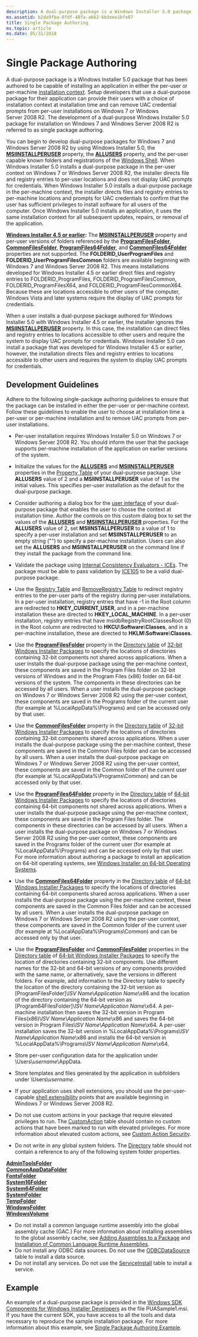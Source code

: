```yaml
---
description: A dual-purpose package is a Windows Installer 5.0 package that has been authored to be capable of installing an application in either the per-user or per-machine installation context.
ms.assetid: b2da9fba-8fdf-48fa-a662-6b3eee1bfe87
title: Single Package Authoring
ms.topic: article
ms.date: 05/31/2018
---
```


# Single Package Authoring

A dual-purpose package is a Windows Installer 5.0 package that has been authored to be capable of installing an application in either the per-user or per-machine [installation context](installation-context.md). Setup developers that use a dual-purpose package for their application can provide their users with a choice of installation context at installation time and can remove UAC credential prompts from per-user installations on Windows 7 or Windows Server 2008 R2. The development of a dual-purpose Windows Installer 5.0 package for installation on Windows 7 and Windows Server 2008 R2 is referred to as single package authoring.

You can begin to develop dual-purpose packages for Windows 7 and Windows Server 2008 R2 by using Windows Installer 5.0, the [**MSIINSTALLPERUSER**](msiinstallperuser.md) property, the [**ALLUSERS**](allusers.md) property, and the per-user capable known folders and registrations of the [Windows Shell](/previous-versions/windows/desktop/legacy/bb773177(v=vs.85)). When Windows Installer 5.0 installs a dual-purpose package in the per-user context on Windows 7 or Windows Server 2008 R2, the installer directs file and registry entries to per-user locations and does not display UAC prompts for credentials. When Windows Installer 5.0 installs a dual-purpose package in the per-machine context, the installer directs files and registry entries to per-machine locations and prompts for UAC credentials to confirm that the user has sufficient privileges to install software for all users of the computer. Once Windows Installer 5.0 installs an application, it uses the same installation context for all subsequent updates, repairs, or removal of the application.

**[Windows Installer 4.5 or earlier](not-supported-in-windows-installer-4-5.md):** The [**MSIINSTALLPERUSER**](msiinstallperuser.md) property and per-user versions of folders referenced by the [**ProgramFilesFolder**](programfilesfolder.md), [**CommonFilesFolder**](commonfilesfolder.md), [**ProgramFiles64Folder**](programfiles64folder.md), and [**CommonFiles64Folder**](commonfiles64folder.md) properties are not supported. The **FOLDERID\_UserProgramFiles** and **FOLDERID\_UserProgramFilesCommon** folders are available beginning with Windows 7 and Windows Server 2008 R2. This means installations developed for Windows Installer 4.5 or earlier direct files and registry entries to FOLDERID\_ProgramFiles, FOLDERID\_ProgramFilesCommon, FOLDERID\_ProgramFilesX64, and FOLDERID\_ProgramFilesCommonX64. Because these are locations accessible to other users of the computer, Windows Vista and later systems require the display of UAC prompts for credentials.

When a user installs a dual-purpose package authored for Windows Installer 5.0 with Windows Installer 4.5 or earlier, the installer ignores the [**MSIINSTALLPERUSER**](msiinstallperuser.md) property. In this case, the installation can direct files and registry entries to locations accessible to other users and require the system to display UAC prompts for credentials. Windows Installer 5.0 can install a package that was developed for Windows Installer 4.5 or earlier, however, the installation directs files and registry entries to locations accessible to other users and requires the system to display UAC prompts for credentials.

## Development Guidelines

Adhere to the following single-package authoring guidelines to ensure that the package can be installed in either the per-user or per-machine context. Follow these guidelines to enable the user to choose at installation time a per-user or per-machine installation and to remove UAC prompts from per-user installations.

-   Per-user installation requires Windows Installer 5.0 on Windows 7 or Windows Server 2008 R2. You should inform the user that the package supports per-machine installation of the application on earlier versions of the system.
-   Initialize the values for the [**ALLUSERS**](allusers.md) and [**MSIINSTALLPERUSER**](msiinstallperuser.md) properties in the [Property Table](property-table.md) of your dual-purpose package. Use **ALLUSERS** value of 2 and a **MSIINSTALLPERUSER** value of 1 as the initial values. This specifies per-user installation as the default for the dual-purpose package.
-   Consider authoring a dialog box for the [user interface](user-interface.md) of your dual-purpose package that enables the user to choose the context at installation time. Author the controls on this custom dialog box to set the values of the [**ALLUSERS**](allusers.md) and [**MSIINSTALLPERUSER**](msiinstallperuser.md) properties. For the **ALLUSERS** value of 2, set **MSIINSTALLPERUSER** to a value of 1 to specify a per-user installation and set **MSIINSTALLPERUSER** to an empty string ("") to specify a per-machine installation. Users can also set the **ALLUSERS** and **MSIINSTALLPERUSER** on the command line if they install the package from the command line.
-   Validate the package using [Internal Consistency Evaluators - ICEs](internal-consistency-evaluators-ices.md). The package must be able to pass validation by [ICE105](ice-105.md) to be a valid dual-purpose package.
-   Use the [Registry Table](registry-table.md) and [RemoveRegistry Table](removeregistry-table.md) to redirect registry entries to the per-user parts of the registry during per-user installations. In a per-user installation, registry entries that have -1 in the Root column are redirected to **HKEY\_CURRENT\_USER**, and in a per-machine installation these are directed to **HKEY\_LOCAL\_MACHINE**. In a per-user installation, registry entries that have msidbRegistryRootClassesRoot (0) in the Root column are redirected to **HKCU**\\**Software**\\**Classes**, and in a per-machine installation, these are directed to **HKLM**\\**Software**\\**Classes**.
-   Use the [**ProgramFilesFolder**](programfilesfolder.md) property in the [Directory table](directory-table.md) of [32-bit Windows Installer Packages](32-bit-windows-installer-packages.md) to specify the locations of directories containing 32-bit components not shared across applications. When a user installs the dual-purpose package using the per-machine context, these components are saved in the Program Files folder on 32-bit versions of Windows and in the Program Files (x86) folder on 64-bit versions of the system. The components in these directories can be accessed by all users. When a user installs the dual-purpose package on Windows 7 or Windows Server 2008 R2 using the per-user context, these components are saved in the Programs folder of the current user (for example at %LocalAppData%\\Programs) and can be accessed only by that user.
-   Use the [**CommonFilesFolder**](commonfilesfolder.md) property in the [Directory table](directory-table.md) of [32-bit Windows Installer Packages](32-bit-windows-installer-packages.md) to specify the locations of directories containing 32-bit components shared across applications. When a user installs the dual-purpose package using the per-machine context, these components are saved in the Common Files folder and can be accessed by all users. When a user installs the dual-purpose package on Windows 7 or Windows Server 2008 R2 using the per-user context, these components are saved in the Common folder of the current user (for example at %LocalAppData%\\Programs\\Common) and can be accessed only by that user.
-   Use the [**ProgramFiles64Folder**](programfiles64folder.md) property in the [Directory table](directory-table.md) of [64-bit Windows Installer Packages](64-bit-windows-installer-packages.md) to specify the locations of directories containing 64-bit components not shared across applications. When a user installs the dual-purpose package using the per-machine context, these components are saved in the Program Files folder. The components in these directories can be accessed by all users. When a user installs the dual-purpose package on Windows 7 or Windows Server 2008 R2 using the per-user context, these components are saved in the Programs folder of the current user (for example at %LocalAppData%\\Programs) and can be accessed only by that user. For more information about authoring a package to install an application on 64-bit operating systems, see [Windows Installer on 64-bit Operating Systems](windows-installer-on-64-bit-operating-systems.md).
-   Use the [**CommonFiles64Folder**](commonfiles64folder.md) property in the [Directory table](directory-table.md) of [64-bit Windows Installer Packages](64-bit-windows-installer-packages.md) to specify the locations of directories containing 64-bit components shared across applications. When a user installs the dual-purpose package using the per-machine context, these components are saved in the Common Files folder and can be accessed by all users. When a user installs the dual-purpose package on Windows 7 or Windows Server 2008 R2 using the per-user context, these components are saved in the Common folder of the current user (for example at %LocalAppData%\\Programs\\Common) and can be accessed only by that user.
-   Use the [**ProgramFilesFolder**](programfilesfolder.md) and [**CommonFilesFolder**](commonfilesfolder.md) properties in the [Directory table](directory-table.md) of [64-bit Windows Installer Packages](64-bit-windows-installer-packages.md) to specify the location of directories containing 32-bit components. Use different names for the 32-bit and 64-bit versions of any components provided with the same name, or alternatively, save the versions in different folders. For example, add information to the Directory table to specify the location of the directory containing the 32-bit version as \[ProgramFilesFolder\]\\*ISV Name*\\*Application Name*\\x86 and the location of the directory containing the 64-bit version as \[Program64FilesFolder\]\\*ISV Name*\\*Application Name*\\x64. A per-machine installation then saves the 32-bit version in Program Files(x86)\\*ISV Name*\\*Application Name*\\x86 and saves the 64-bit version in Program Files\\*ISV Name*\\*Application Name*\\x64. A per-user installation saves the 32-bit version in %LocalAppData%\\Programs\\*ISV Name*\\*Application Name*\\x86 and installs the 64-bit version in %LocalAppData%\\Programs\\*ISV Name*\\*Application Name*\\x64.
-   Store per-user configuration data for the application under \\Users\\*username*\\AppData.
-   Store templates and files generated by the application in subfolders under \\Users\\*username*.
-   If your application uses shell extensions, you should use the per-user-capable [shell extensibility](https://msdn.microsoft.com/library/bb762762.aspx) points that are available beginning in Windows 7 or Windows Server 2008 R2.
-   Do not use custom actions in your package that require elevated privileges to run. The [CustomAction](customaction-table.md) table should contain no custom actions that have been marked to run with elevated privileges. For more information about elevated custom actions, see [Custom Action Security](custom-action-security.md).
-   Do not write in any global system folders. The [Directory](directory-table.md) table should not contain a reference to any of the following system folder properties.

    <dl>

[**AdminToolsFolder**](admintoolsfolder.md)  
    [**CommonAppDataFolder**](commonappdatafolder.md)  
    [**FontsFolder**](fontsfolder.md)  
    [**System16Folder**](system16folder.md)  
    [**System64Folder**](system64folder.md)  
    [**SystemFolder**](systemfolder.md)  
    [**TempFolder**](tempfolder.md)  
    [**WindowsFolder**](windowsfolder.md)  
    [**WindowsVolume**](windowsvolume.md)  
    </dl>

-   Do not install a common language runtime assembly into the global assembly cache (GAC.) For more information about installing assemblies to the global assembly cache, see [Adding Assemblies to a Package](adding-assemblies-to-a-package.md) and [Installation of Common Language Runtime Assemblies](installation-of-common-language-runtime-assemblies.md).
-   Do not install any ODBC data sources. Do not use the [ODBCDataSource](odbcdatasource-table.md) table to install a data source.
-   Do not install any services. Do not use the [ServiceInstall](serviceinstall-table.md) table to install a service.

## Example

An example of a dual-purpose package is provided in the [Windows SDK Components for Windows Installer Developers](platform-sdk-components-for-windows-installer-developers.md) as the file PUASample1.msi. If you have the current SDK, you have access to all the tools and data necessary to reproduce the sample installation package. For more information about this example, see [Single Package Authoring Example](single-package-authoring-example.md).

 

 
